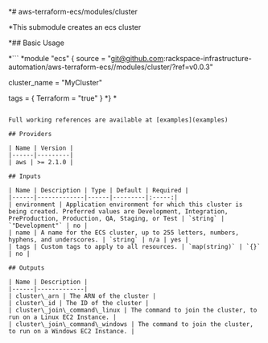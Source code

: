 \*# aws-terraform-ecs/modules/cluster

\*This submodule creates an ecs cluster

\*## Basic Usage

\*```
*module "ecs" {
 source = "git@github.com:rackspace-infrastructure-automation/aws-terraform-ecs//modules/cluster/?ref=v0.0.3"

 cluster_name = "MyCluster"

 tags = {
   Terraform = "true"
 }
*}
*
```

Full working references are available at [examples](examples)

## Providers

| Name | Version |
|------|---------|
| aws | >= 2.1.0 |

## Inputs

| Name | Description | Type | Default | Required |
|------|-------------|------|---------|:-----:|
| environment | Application environment for which this cluster is being created. Preferred values are Development, Integration, PreProduction, Production, QA, Staging, or Test | `string` | `"Development"` | no |
| name | A name for the ECS cluster, up to 255 letters, numbers, hyphens, and underscores. | `string` | n/a | yes |
| tags | Custom tags to apply to all resources. | `map(string)` | `{}` | no |

## Outputs

| Name | Description |
|------|-------------|
| cluster\_arn | The ARN of the cluster |
| cluster\_id | The ID of the cluster |
| cluster\_join\_command\_linux | The command to join the cluster, to run on a Linux EC2 Instance. |
| cluster\_join\_command\_windows | The command to join the cluster, to run on a Windows EC2 Instance. |

